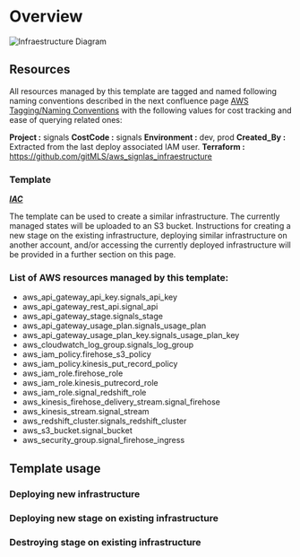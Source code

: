 # Overview

![Infraestructure Diagram](https://drive.google.com/uc?id=1Of6KIhYgII2ElKOE1cca-Xbbba8Ds4-C)

## Resources

All resources managed by this template are tagged and named following naming conventions described in the next confluence page [AWS Tagging/Naming Conventions](https://buyermls.atlassian.net/wiki/spaces/PER/pages/2706374657/AWS+Tagging+Naming+Conventions) with the following values for cost tracking and ease of querying related ones:

**Project :** signals
**CostCode :** signals
**Environment :** dev, prod
**Created_By :** Extracted from the last deploy associated IAM user.
**Terraform :** https://github.com/gitMLS/aws_signlas_infraestructure

### Template

***[IAC](https://github.com/gitMLS/aws_signlas_infraestructure)***

The template can be used to create a similar infrastructure. The currently managed states will be uploaded to an S3 bucket. Instructions for creating a new stage on the existing infrastructure, deploying similar infrastructure on another account, and/or accessing the currently deployed infrastructure will be provided in a further section on this page.

### List of AWS resources managed by this template:

* aws_api_gateway_api_key.signals_api_key
* aws_api_gateway_rest_api.signal_api
* aws_api_gateway_stage.signals_stage
* aws_api_gateway_usage_plan.signals_usage_plan
* aws_api_gateway_usage_plan_key.signals_usage_plan_key
* aws_cloudwatch_log_group.signals_log_group
* aws_iam_policy.firehose_s3_policy
* aws_iam_policy.kinesis_put_record_policy
* aws_iam_role.firehose_role
* aws_iam_role.kinesis_putrecord_role
* aws_iam_role.signal_redshift_role
* aws_kinesis_firehose_delivery_stream.signal_firehose
* aws_kinesis_stream.signal_stream
* aws_redshift_cluster.signals_redshift_cluster
* aws_s3_bucket.signal_bucket
* aws_security_group.signal_firehose_ingress

## Template usage

### Deploying new infrastructure

### Deploying new stage on existing infrastructure

### Destroying stage on existing infrastructure